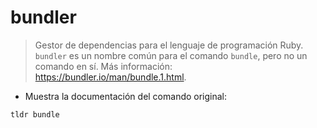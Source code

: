 # bundler

> Gestor de dependencias para el lenguaje de programación Ruby.
> `bundler` es un nombre común para el comando `bundle`, pero no un comando en sí.
> Más información: <https://bundler.io/man/bundle.1.html>.

- Muestra la documentación del comando original:

`tldr bundle`
